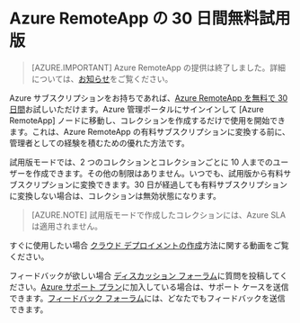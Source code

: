 
<properties
    pageTitle="Azure RemoteApp の 30 日間無料試用版 | Microsoft Azure"
    description="Azure RemoteApp の 30 日間無料試用版をお試しください。"
    services="remoteapp"
    documentationCenter=""
    authors="lizap"
    manager="mbaldwin" />

<tags
    ms.service="remoteapp"
    ms.workload="compute"
    ms.tgt_pltfrm="na"
    ms.devlang="na"
    ms.topic="article"
    ms.date="08/15/2016"
    ms.author="elizapo" />



# Azure RemoteApp の 30 日間無料試用版

> [AZURE.IMPORTANT]
Azure RemoteApp の提供は終了しました。詳細については、[お知らせ](https://go.microsoft.com/fwlink/?linkid=821148)をご覧ください。

Azure サブスクリプションをお持ちであれば、[Azure RemoteApp を無料で 30 日間](https://www.remoteapp.windowsazure.com/en/tour.aspx)お試しいただけます。Azure 管理ポータルにサインインして [Azure RemoteApp] ノードに移動し、コレクションを作成するだけで使用を開始できます。これは、Azure RemoteApp の有料サブスクリプションに変換する前に、管理者としての経験を積むための優れた方法です。

試用版モードでは、2 つのコレクションとコレクションごとに 10 人までのユーザーを作成できます。その他の制限はありません。いつでも、試用版から有料サブスクリプションに変換できます。30 日が経過しても有料サブスクリプションに変換しない場合は、コレクションは無効状態になります。

>[AZURE.NOTE] 試用版モードで作成したコレクションには、Azure SLA は適用されません。

すぐに使用したい場合 [クラウド デプロイメントの作成](https://azure.microsoft.com/documentation/videos/azure-remoteapp-cloud-deployment-overview/)方法に関する動画をご覧ください。

フィードバックが欲しい場合 [ディスカッション フォーラム](https://feedback.azure.com/forums/247748-azure-remoteapp/)に質問を投稿してください。[Azure サポート プラン](https://azure.microsoft.com/support/plans/)に加入している場合は、サポート ケースを送信できます。[フィードバック フォーラム](https://feedback.azure.com/forums/247748-azure-remoteapp/)には、どなたでもフィードバックを送信できます。

<!---HONumber=AcomDC_0817_2016-->
